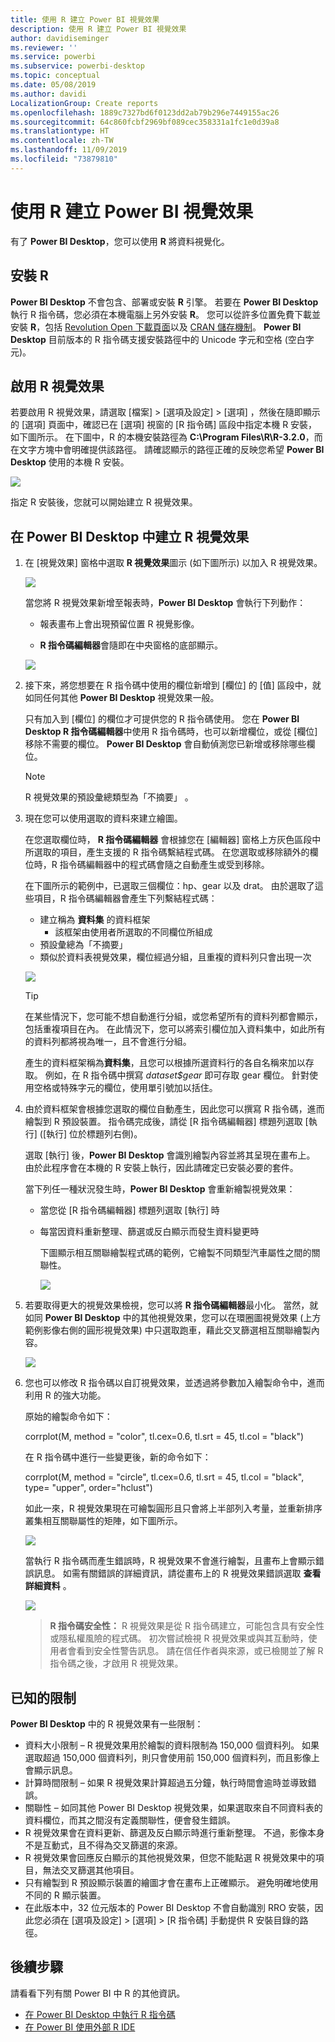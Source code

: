 ```yaml
---
title: 使用 R 建立 Power BI 視覺效果
description: 使用 R 建立 Power BI 視覺效果
author: davidiseminger
ms.reviewer: ''
ms.service: powerbi
ms.subservice: powerbi-desktop
ms.topic: conceptual
ms.date: 05/08/2019
ms.author: davidi
LocalizationGroup: Create reports
ms.openlocfilehash: 1889c7327bd6f0123dd2ab79b296e7449155ac26
ms.sourcegitcommit: 64c860fcbf2969bf089cec358331a1fc1e0d39a8
ms.translationtype: HT
ms.contentlocale: zh-TW
ms.lasthandoff: 11/09/2019
ms.locfileid: "73879810"
---
```

# <a name="create-power-bi-visuals-using-r"></a>使用 R 建立 Power BI 視覺效果
有了 **Power BI Desktop**，您可以使用 **R** 將資料視覺化。

## <a name="install-r"></a>安裝 R
**Power BI Desktop** 不會包含、部署或安裝 **R** 引擎。 若要在 **Power BI Desktop** 執行 R 指令碼，您必須在本機電腦上另外安裝 **R**。 您可以從許多位置免費下載並安裝 **R**，包括 [Revolution Open 下載頁面](https://mran.revolutionanalytics.com/download/)以及 [CRAN 儲存機制](https://cran.r-project.org/bin/windows/base/)。 **Power BI Desktop** 目前版本的 R 指令碼支援安裝路徑中的 Unicode 字元和空格 (空白字元)。

## <a name="enable-r-visuals"></a>啟用 R 視覺效果
若要啟用 R 視覺效果，請選取 [檔案] > [選項及設定] > [選項]  ，然後在隨即顯示的 [選項]  頁面中，確認已在 [選項]  視窗的 [R 指令碼]  區段中指定本機 R 安裝，如下圖所示。 在下圖中，R 的本機安裝路徑為 **C:\Program Files\R\R-3.2.0**，而在文字方塊中會明確提供該路徑。 請確認顯示的路徑正確的反映您希望 **Power BI Desktop** 使用的本機 R 安裝。
   
   ![](media/desktop-r-visuals/r-visuals-2.png)

指定 R 安裝後，您就可以開始建立 R 視覺效果。

## <a name="create-r-visuals-in-power-bi-desktop"></a>在 Power BI Desktop 中建立 R 視覺效果
1. 在 [視覺效果]  窗格中選取 **R 視覺效果**圖示 (如下圖所示) 以加入 R 視覺效果。
   
   ![](media/desktop-r-visuals/r-visuals-3.png)

   當您將 R 視覺效果新增至報表時，**Power BI Desktop** 會執行下列動作：
   
   - 報表畫布上會出現預留位置 R 視覺影像。
   
   - **R 指令碼編輯器**會隨即在中央窗格的底部顯示。
   
   ![](media/desktop-r-visuals/r-visuals-4.png)

2. 接下來，將您想要在 R 指令碼中使用的欄位新增到 [欄位]  的 [值]  區段中，就如同任何其他 **Power BI Desktop** 視覺效果一般。 
    
    只有加入到 [欄位]  的欄位才可提供您的 R 指令碼使用。 您在 **Power BI Desktop R 指令碼編輯器**中使用 R 指令碼時，也可以新增欄位，或從 [欄位]  移除不需要的欄位。 **Power BI Desktop** 會自動偵測您已新增或移除哪些欄位。
   
   > [!NOTE]
   > R 視覺效果的預設彙總類型為「不摘要」  。
   > 
   > 
   
3. 現在您可以使用選取的資料來建立繪圖。 

    在您選取欄位時， **R 指令碼編輯器** 會根據您在 [編輯器] 窗格上方灰色區段中所選取的項目，產生支援的 R 指令碼繫結程式碼。 在您選取或移除額外的欄位時，R 指令碼編輯器中的程式碼會隨之自動產生或受到移除。
   
   在下圖所示的範例中，已選取三個欄位：hp、gear 以及 drat。 由於選取了這些項目，R 指令碼編輯器會產生下列繫結程式碼：
   
   * 建立稱為 **資料集** 的資料框架
     * 該框架由使用者所選取的不同欄位所組成
   * 預設彙總為「不摘要」 
   * 類似於資料表視覺效果，欄位經過分組，且重複的資料列只會出現一次
   
   ![](media/desktop-r-visuals/r-visuals-5.png)
   
   > [!TIP]
   > 在某些情況下，您可能不想自動進行分組，或您希望所有的資料列都會顯示，包括重複項目在內。 在此情況下，您可以將索引欄位加入資料集中，如此所有的資料列都將視為唯一，且不會進行分組。
   > 
   > 
   
   產生的資料框架稱為**資料集**，且您可以根據所選資料行的各自名稱來加以存取。 例如，在 R 指令碼中撰寫 *dataset$gear* 即可存取 gear 欄位。 針對使用空格或特殊字元的欄位，使用單引號加以括住。

4. 由於資料框架會根據您選取的欄位自動產生，因此您可以撰寫 R 指令碼，進而繪製到 R 預設裝置。 指令碼完成後，請從 \[R 指令碼編輯器]  標題列選取 \[執行]  \(\[執行]  位於標題列右側)。
   
    選取 [執行]  後，**Power BI Desktop** 會識別繪製內容並將其呈現在畫布上。 由於此程序會在本機的 R 安裝上執行，因此請確定已安裝必要的套件。
   
   當下列任一種狀況發生時，**Power BI Desktop** 會重新繪製視覺效果：
   
   * 當您從 [R 指令碼編輯器]  標題列選取 [執行]  時
   * 每當因資料重新整理、篩選或反白顯示而發生資料變更時

     下圖顯示相互關聯繪製程式碼的範例，它繪製不同類型汽車屬性之間的關聯性。

     ![](media/desktop-r-visuals/r-visuals-6.png)

5. 若要取得更大的視覺效果檢視，您可以將 **R 指令碼編輯器**最小化。 當然，就如同 **Power BI Desktop** 中的其他視覺效果，您可以在環圈圖視覺效果 (上方範例影像右側的圓形視覺效果) 中只選取跑車，藉此交叉篩選相互關聯繪製內容。

    ![](media/desktop-r-visuals/r-visuals-7.png)

6. 您也可以修改 R 指令碼以自訂視覺效果，並透過將參數加入繪製命令中，進而利用 R 的強大功能。

    原始的繪製命令如下：

    corrplot(M, method = "color",  tl.cex=0.6, tl.srt = 45, tl.col = "black")

    在 R 指令碼中進行一些變更後，新的命令如下：

    corrplot(M, method = "circle", tl.cex=0.6, tl.srt = 45, tl.col = "black", type= "upper", order="hclust")

    如此一來，R 視覺效果現在可繪製圓形且只會將上半部列入考量，並重新排序叢集相互關聯屬性的矩陣，如下圖所示。

    ![](media/desktop-r-visuals/r-visuals-8.png)

    當執行 R 指令碼而產生錯誤時，R 視覺效果不會進行繪製，且畫布上會顯示錯誤訊息。 如需有關錯誤的詳細資訊，請從畫布上的 R 視覺效果錯誤選取 **查看詳細資料** 。

    ![](media/desktop-r-visuals/r-visuals-9.png)

    > **R 指令碼安全性：** R 視覺效果是從 R 指令碼建立，可能包含具有安全性或隱私權風險的程式碼。 初次嘗試檢視 R 視覺效果或與其互動時，使用者會看到安全性警告訊息。 請在信任作者與來源，或已檢閱並了解 R 指令碼之後，才啟用 R 視覺效果。
    > 
    > 

## <a name="known-limitations"></a>已知的限制
**Power BI Desktop** 中的 R 視覺效果有一些限制：

* 資料大小限制 – R 視覺效果用於繪製的資料限制為 150,000 個資料列。 如果選取超過 150,000 個資料列，則只會使用前 150,000 個資料列，而且影像上會顯示訊息。
* 計算時間限制 – 如果 R 視覺效果計算超過五分鐘，執行時間會逾時並導致錯誤。
* 關聯性 – 如同其他 Power BI Desktop 視覺效果，如果選取來自不同資料表的資料欄位，而其之間沒有定義關聯性，便會發生錯誤。
* R 視覺效果會在資料更新、篩選及反白顯示時進行重新整理。 不過，影像本身不是互動式，且不得為交叉篩選的來源。
* R 視覺效果會回應反白顯示的其他視覺效果，但您不能點選 R 視覺效果中的項目，無法交叉篩選其他項目。
* 只有繪製到 R 預設顯示裝置的繪圖才會在畫布上正確顯示。 避免明確地使用不同的 R 顯示裝置。
* 在此版本中，32 位元版本的 Power BI Desktop 不會自動識別 RRO 安裝，因此您必須在 [選項及設定] > [選項] > [R 指令碼]  手動提供 R 安裝目錄的路徑。

## <a name="next-steps"></a>後續步驟
請看看下列有關 Power BI 中 R 的其他資訊。

* [在 Power BI Desktop 中執行 R 指令碼](desktop-r-scripts.md)
* [在 Power BI 使用外部 R IDE](desktop-r-ide.md)

